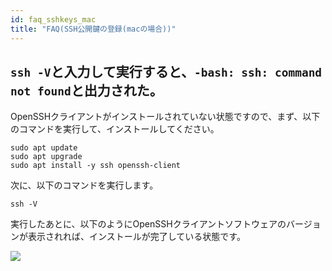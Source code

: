 ```yaml
---
id: faq_sshkeys_mac
title: "FAQ(SSH公開鍵の登録(macの場合))"
---
```


## `ssh -V`と入力して実行すると、`-bash: ssh: command not found`と出力された。

OpenSSHクライアントがインストールされていない状態ですので、まず、以下のコマンドを実行して、インストールしてください。

```
sudo apt update
sudo apt upgrade
sudo apt install -y ssh openssh-client
```

次に、以下のコマンドを実行します。
```
ssh -V
```

実行したあとに、以下のようにOpenSSHクライアントソフトウェアのバージョンが表示されれば、インストールが完了している状態です。

![](/img/ssh_keys/mac/ssh_mac_11.png)


